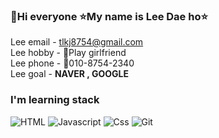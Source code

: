 ### 👋Hi everyone :star:My name is Lee Dae ho:star:

Lee email - <a href="">tlkj8754@gmail.com</a><br>
Lee hobby - 👫Play girlfriend<br> 
Lee phone - 📱010-8754-2340<br>
Lee goal - <b>NAVER , GOOGLE</b>
 
### I'm learning stack
![HTML](https://img.shields.io/badge/HTML-red)
![Javascript](https://img.shields.io/badge/Javascript-blue)
![Css](https://img.shields.io/badge/Css-yellow)
![Git](https://img.shields.io/badge/Git-aqua)

<!--
**leedaeho98/leedaeho98** is a ✨ _special_ ✨ repository because its `README.md` (this file) appears on your GitHub profile.


Here are some ideas to get you started:

- 🔭 I’m currently working on ...
- 🌱 I’m currently learning ...
- 👯 I’m looking to collaborate on ...
- 🤔 I’m looking for help with ...
- 💬 Ask me about ...
- 📫 How to reach me: ...
- 😄 Pronouns: ...
- ⚡ Fun fact: ...
-->
